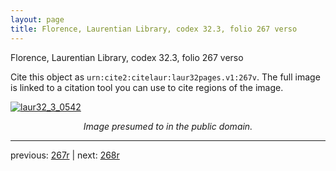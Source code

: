 ```yaml
---
layout: page
title: Florence, Laurentian Library, codex 32.3, folio 267 verso
---
```


Florence, Laurentian Library, codex 32.3, folio 267 verso

Cite this object as `urn:cite2:citelaur:laur32pages.v1:267v`.  The full image is linked to a citation tool you can use to cite regions of the image.

[![laur32_3_0542](http://www.homermultitext.org/iipsrv?IIIF=/project/homer/pyramidal/deepzoom/citelaur/laur32imgs/v1/laur32_3_0542.tif/full/800,/0/default.jpg)](http://www.homermultitext.org/ict2/?urn=urn:cite2:citelaur:laur32imgs.v1:laur32_3_0542) 

<p style="text-align: center; font-style: italic;">Image presumed to in the public domain.</p>

---

previous: [267r](../267r/) | next: [268r](../268r/)